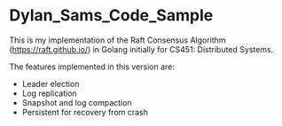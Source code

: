 # Dylan_Sams_Code_Sample
This is my implementation of the Raft Consensus Algorithm (https://raft.github.io/) in Golang initially for CS451: Distributed Systems.

The features implemented in this version are:
* Leader election
* Log replication
* Snapshot and log compaction
* Persistent for recovery from crash
